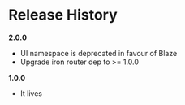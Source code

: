 # Release History

**2.0.0**

- UI namespace is deprecated in favour of Blaze
- Upgrade iron router dep to >= 1.0.0

**1.0.0**

- It lives